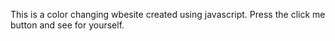 This is a color changing wbesite created using javascript. Press the click me button and see for yourself.
